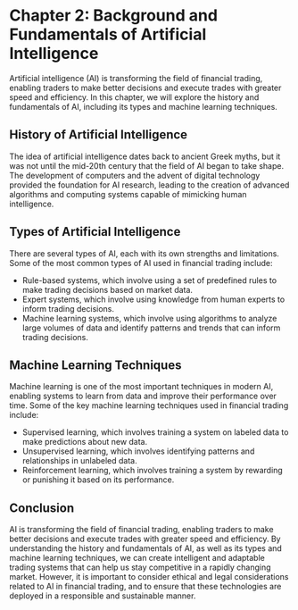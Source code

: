 Chapter 2: Background and Fundamentals of Artificial Intelligence
=================================================================

Artificial intelligence (AI) is transforming the field of financial trading, enabling traders to make better decisions and execute trades with greater speed and efficiency. In this chapter, we will explore the history and fundamentals of AI, including its types and machine learning techniques.

History of Artificial Intelligence
----------------------------------

The idea of artificial intelligence dates back to ancient Greek myths, but it was not until the mid-20th century that the field of AI began to take shape. The development of computers and the advent of digital technology provided the foundation for AI research, leading to the creation of advanced algorithms and computing systems capable of mimicking human intelligence.

Types of Artificial Intelligence
--------------------------------

There are several types of AI, each with its own strengths and limitations. Some of the most common types of AI used in financial trading include:

* Rule-based systems, which involve using a set of predefined rules to make trading decisions based on market data.
* Expert systems, which involve using knowledge from human experts to inform trading decisions.
* Machine learning systems, which involve using algorithms to analyze large volumes of data and identify patterns and trends that can inform trading decisions.

Machine Learning Techniques
---------------------------

Machine learning is one of the most important techniques in modern AI, enabling systems to learn from data and improve their performance over time. Some of the key machine learning techniques used in financial trading include:

* Supervised learning, which involves training a system on labeled data to make predictions about new data.
* Unsupervised learning, which involves identifying patterns and relationships in unlabeled data.
* Reinforcement learning, which involves training a system by rewarding or punishing it based on its performance.

Conclusion
----------

AI is transforming the field of financial trading, enabling traders to make better decisions and execute trades with greater speed and efficiency. By understanding the history and fundamentals of AI, as well as its types and machine learning techniques, we can create intelligent and adaptable trading systems that can help us stay competitive in a rapidly changing market. However, it is important to consider ethical and legal considerations related to AI in financial trading, and to ensure that these technologies are deployed in a responsible and sustainable manner.
